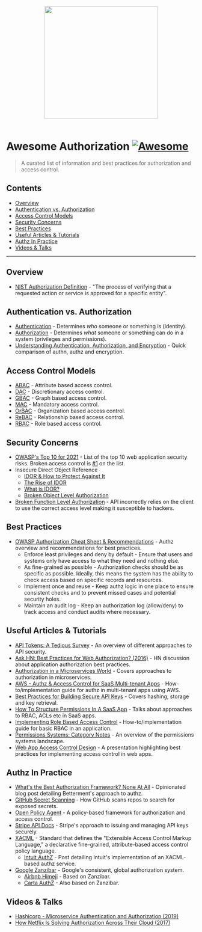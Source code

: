 <div align="center" alt="Warrant">
    <a href="https://warrant.dev/?utm_source=awesome-authz" target="_blank">
        <img src="https://warrant.dev/images/logo-primary-wide.png" width="300">
    </a>
    </br>
    </br>
</div>

# Awesome Authorization [![Awesome](https://awesome.re/badge-flat2.svg)](https://awesome.re)

> A curated list of information and best practices for authorization and access control.

## Contents
- [Overview](#overview)
- [Authentication vs. Authorization](#authentication-vs-authorization)
- [Access Control Models](#access-control-models)
- [Security Concerns](#security-concerns)
- [Best Practices](#best-practices)
- [Useful Articles & Tutorials](#useful-articles--tutorials)
- [Authz In Practice](#authz-in-practice)
- [Videos & Talks](#videos--talks)

---

## Overview
- [NIST Authorization Definition](https://csrc.nist.gov/glossary/term/authorization) - "The process of verifying that a requested action or service is approved for a specific entity".

## Authentication vs. Authorization
- [Authentication](https://en.wikipedia.org/wiki/Authentication) - Determines *who* someone or something is (identity).
- [Authorization](https://en.wikipedia.org/wiki/Authorization) - Determines *what* someone or something can do in a system (privileges and permissions).
- [Understanding Authentication, Authorization, and Encryption](https://www.bu.edu/tech/about/security-resources/bestpractice/auth/) - Quick comparison of authn, authz and encryption.

## Access Control Models
- [ABAC](https://en.wikipedia.org/wiki/Attribute-based_access_control) - Attribute based access control.
- [DAC](https://en.wikipedia.org/wiki/Discretionary_access_control) - Discretionary access control.
- [GBAC](https://en.wikipedia.org/wiki/Graph-based_access_control) - Graph based access control.
- [MAC](https://en.wikipedia.org/wiki/Mandatory_access_control) - Mandatory access control.
- [OrBAC](https://en.wikipedia.org/wiki/Organisation-based_access_control) - Organization based access control.
- [ReBAC](https://www.scaledaccess.com/whitepapers/the-developers-guide-to-relationship-based-access-control) - Relationship based access control.
- [RBAC](https://en.wikipedia.org/wiki/Role-based_access_control) - Role based access control.

## Security Concerns
- [OWASP's Top 10 for 2021](https://owasp.org/Top10/) - List of the top 10 web application security risks. Broken access control is [#1](https://owasp.org/Top10/A01_2021-Broken_Access_Control/) on the list.
- Insecure Direct Object Reference
  - [IDOR & How to Protect Against It](https://blog.warrant.dev/insecure-direct-object-reference)
  - [The Rise of IDOR](https://www.hackerone.com/resources/hackerone/the-rise-of-idor)
  - [What is IDOR?](https://portswigger.net/web-security/access-control/idor)
  - [Broken Object Level Authorization](https://apisecurity.io/encyclopedia/content/owasp/api1-broken-object-level-authorization)
- [Broken Function Level Authorization](https://apisecurity.io/encyclopedia/content/owasp/api5-broken-function-level-authorization) - API incorrectly relies on the client to use the correct access level making it susceptible to hackers.

## Best Practices
- [OWASP Authorization Cheat Sheet & Recommendations](https://cheatsheetseries.owasp.org/cheatsheets/Authorization_Cheat_Sheet.html) - Authz overview and recommendations for best practices.
  - Enforce least privileges and deny by default - Ensure that users and systems only have access to what they need and nothing else.
  - As fine-grained as possible - Authorization checks should be as specific as possible. Ideally, this means the system has the ability to check access based on specific records and resources.
  - Implement once and reuse - Keep authz logic in one place to ensure consistent checks and to prevent missed cases and potential security holes.
  - Maintain an audit log - Keep an authorization log (allow/deny) to track access and conduct audits where necessary.

## Useful Articles & Tutorials
- [API Tokens: A Tedious Survey](https://fly.io/blog/api-tokens-a-tedious-survey/) - An overview of different approaches to API security.
- [Ask HN: Best Practices for Web Authorization? (2016)](https://news.ycombinator.com/item?id=11151790) - HN discussion about application authorization best practices.
- [Authorization in a Microservices World](https://www.alexanderlolis.com/authorization-in-a-microservices-world) - Covers approaches to authorization in microservices.
- [AWS - Authz & Access Control for SaaS Multi-tenant Apps](https://docs.aws.amazon.com/prescriptive-guidance/latest/saas-multitenant-api-access-authorization/welcome.html) - How-to/implementation guide for authz in multi-tenant apps using AWS.
- [Best Practices for Building Secure API Keys](https://www.freecodecamp.org/news/best-practices-for-building-api-keys-97c26eabfea9/) - Covers hashing, storage and key retrieval.
- [How To Structure Permissions In A SaaS App](https://heap.io/blog/structure-permissions-saas-app) - Talks about approaches to RBAC, ACLs etc in SaaS apps.
- [Implementing Role Based Access Control](https://blog.warrant.dev/implementing-role-based-access-control) - How-to/implementation guide for basic RBAC in an application.
- [Permissions Systems: Category Notes](https://kojo.blog/permissions-sytems/) - An overview of the permissions systems landscape.
- [Web App Access Control Design](https://owasp.org/www-pdf-archive/ASDC12-Access_Control_Designs_and_Pitfalls.pdf) - A presentation highlighting best practices for implementing access control in web apps.

## Authz In Practice
- [What's the Best Authorization Framework? None At All](https://www.betterment.com/engineering/security-framework) - Opinionated blog post detailing Betterment's approach to authz.
- [GitHub Secret Scanning](https://docs.github.com/en/code-security/secret-scanning/about-secret-scanning) - How GitHub scans repos to search for exposed secrets.
- [Open Policy Agent](https://www.openpolicyagent.org/) - A policy-based framework for authorization and access control.
- [Stripe API Docs](https://stripe.com/docs/keys) - Stripe's approach to issuing and managing API keys securely.
- [XACML](https://en.wikipedia.org/wiki/XACML) - Standard that defines the "Extensible Access Control Markup Language," a declarative fine-grained, attribute-based access control policy language.
  - [Intuit AuthZ](https://medium.com/intuit-engineering/authz-intuits-unified-dynamic-authorization-system-bea554d18f91) - Post detailing Intuit's implementation of an XACML-based authz service.
- [Google Zanzibar](https://research.google/pubs/pub48190/) - Google's consistent, global authorization system.
  - [Airbnb Himeji](https://medium.com/airbnb-engineering/himeji-a-scalable-centralized-system-for-authorization-at-airbnb-341664924574) - Based on Zanzibar.
  - [Carta AuthZ](https://medium.com/building-carta/authz-cartas-highly-scalable-permissions-system-782a7f2c840f) - Also based on Zanzibar.

## Videos & Talks
- [Hashicorp - Microservice Authentication and Authorization (2019)](https://www.youtube.com/watch?v=ZjPF8yZ83Wo)
- [How Netflix Is Solving Authorization Across Their Cloud (2017)](https://www.youtube.com/watch?v=R6tUNpRpdnY)
